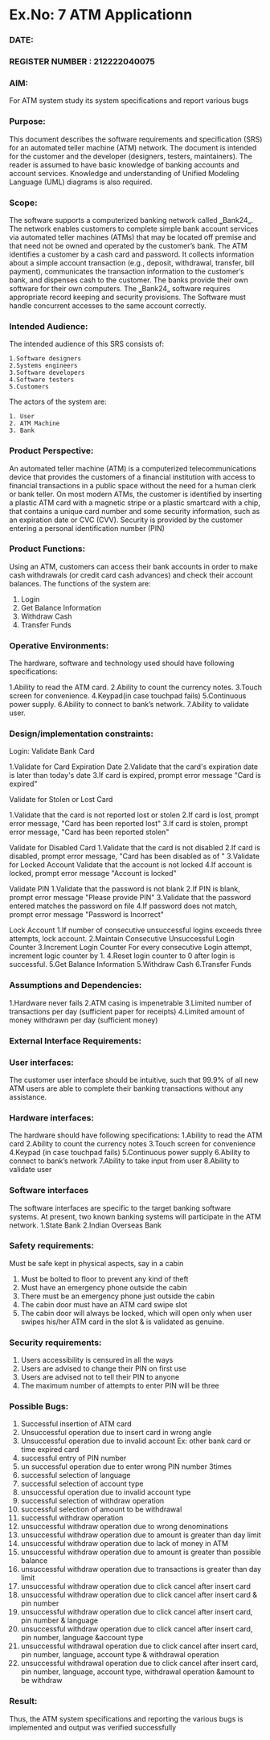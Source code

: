 # Ex.No: 7  ATM Applicationn
### DATE:                                                                            
### REGISTER NUMBER : 212222040075
### AIM: 

For ATM system study its system specifications and report various bugs

### Purpose:
    
This document describes the software requirements and specification (SRS) for an automated teller machine (ATM) network. The document is intended for the customer and the developer (designers, testers, maintainers). The reader is assumed to have basic knowledge of banking accounts and account services. Knowledge and understanding of Unified Modeling Language (UML) diagrams is also required.

### Scope:
The software supports a computerized banking network called ‗Bank24„. The network enables customers to complete simple bank account services via automated teller machines (ATMs) that may be located off premise and that need not be owned and operated by the customer’s bank. The ATM identifies a customer by a cash card and password. It collects information about a simple account transaction (e.g., deposit, withdrawal, transfer, bill payment), communicates the transaction information to the customer’s bank, and dispenses cash to the customer. The banks provide their own software for their own computers. The ‗Bank24„ software requires appropriate record keeping and security provisions. The Software must handle concurrent accesses to the same account correctly.

### Intended Audience:
The intended audience of this SRS consists of: 
    
    1.Software designers 
    2.Systems engineers 
    3.Software developers 
    4.Software testers 
    5.Customers 

The actors of the system are: 
    
    1. User 
    2. ATM Machine 
    3. Bank

### Product Perspective:
  An automated teller machine (ATM) is a computerized telecommunications device that provides the customers of a financial institution with access to financial transactions in a public space without the need for a human clerk or bank teller. On most modern ATMs, the customer is identified by inserting a plastic ATM card with a magnetic stripe or a plastic smartcard with a chip, that contains a unique card number and some security information, such as an expiration date or CVC (CVV). Security is provided by the customer entering a personal identification number (PIN)

### Product Functions:
  Using an ATM, customers can access their bank accounts in order to make cash withdrawals (or credit card cash advances) and check their account balances. The functions of the system are: 

  1. Login 
  2. Get Balance Information 
  3. Withdraw Cash 
  4. Transfer Funds

### Operative Environments:
  
The hardware, software and technology used should have following specifications:

  1.Ability to read the ATM card. 
  2.Ability to count the currency notes. 
  3.Touch screen for convenience. 
  4.Keypad(in case touchpad fails) 
  5.Continuous power supply. 
  6.Ability to connect to bank’s network. 
  7.Ability to validate user.

### Design/implementation constraints: 

Login: 
Validate Bank Card 

  1.Validate for Card Expiration Date 
  2.Validate that the card's expiration date is later than today's date 
  3.If card is expired, prompt error message "Card is expired" 

Validate for Stolen or Lost Card 

  1.Validate that the card is not reported lost or stolen 
  2.If card is lost, prompt error message, "Card has been reported lost" 
  3.If card is stolen, prompt error message, "Card has been reported stolen" 

Validate for Disabled Card 
  1.Validate that the card is not disabled 
  2.If card is disabled, prompt error message, "Card has been disabled as of <expiration date>" 
  3.Validate for Locked Account Validate that the account is not locked 
  4.If account is locked, prompt error message "Account is locked" 

Validate PIN 
  1.Validate that the password is not blank 
  2.If PIN is blank, prompt error message "Please provide PIN" 
  3.Validate that the password entered matches the password on file 
  4.If password does not match, prompt error message "Password is Incorrect" 

Lock Account 
  1.If number of consecutive unsuccessful logins exceeds three attempts, lock account. 
  2.Maintain Consecutive Unsuccessful Login Counter 
  3.Increment Login Counter For every consecutive Login attempt, increment logic counter by 1. 
  4.Reset login counter to 0 after login is successful. 
  5.Get Balance Information 
  5.Withdraw Cash 
  6.Transfer Funds

### Assumptions and Dependencies: 

  1.Hardware never fails 
  2.ATM casing is impenetrable 
  3.Limited number of transactions per day (sufficient paper for receipts) 
  4.Limited amount of money withdrawn per day (sufficient money) 

### External Interface Requirements:

### User interfaces: 
The customer user interface should be intuitive, such that 99.9% of all new ATM users are able to complete their banking transactions without any assistance. 

### Hardware interfaces: 
The hardware should have following specifications: 
  1.Ability to read the ATM card 
  2.Ability to count the currency notes 
  3.Touch screen for convenience 
  4.Keypad (in case touchpad fails) 
  5.Continuous power supply 
  6.Ability to connect to bank’s network 
  7.Ability to take input from user 
  8.Ability to validate user 

### Software interfaces 
The software interfaces are specific to the target banking software systems. At present, two known banking systems will participate in the ATM network. 
  1.State Bank 
  2.Indian Overseas Bank 

### Safety requirements: 
Must be safe kept in physical aspects, say in a cabin 
  1. Must be bolted to floor to prevent any kind of theft 
  2. Must have an emergency phone outside the cabin 
  3. There must be an emergency phone just outside the cabin 
  4. The cabin door must have an ATM card swipe slot 
  5. The cabin door will always be locked, which will open only when user swipes his/her ATM card in the slot & is validated as genuine.

### Security requirements: 
  1. Users accessibility is censured in all the ways 
  2. Users are advised to change their PIN on first use 
  3. Users are advised not to tell their PIN to anyone 
  4. The maximum number of attempts to enter PIN will be three

### Possible Bugs:

1. Successful insertion of ATM card
2. Unsuccessful operation due to insert card in wrong angle
3. Unsuccessful operation due to invalid account Ex: other bank card or time expired card
4. successful entry of PIN number
5. un successful operation due to enter wrong PIN number 3times
6. successful selection of language
7. successful selection of account type
8. unsuccessful operation due to invalid account type
9. successful selection of withdraw operation
10. successful selection of amount to be withdrawal
11. successful withdraw operation
12. unsuccessful withdraw operation due to wrong denominations 
13. unsuccessful withdraw operation due to amount is greater than day limit 
14. unsuccessful withdraw operation due to lack of money in ATM 
15. unsuccessful withdraw operation due to amount is greater than possible balance 
16. unsuccessful withdraw operation due to transactions is greater than day limit 
17. unsuccessful withdraw operation due to click cancel after insert card 
18. unsuccessful withdraw operation due to click cancel after insert card & pin number 
19. unsuccessful withdraw operation due to click cancel after insert card, pin number & language 
20. unsuccessful withdraw operation due to click cancel after insert card, pin number, language 
&account type 
21. unsuccessful withdrawal operation due to click cancel after insert card, pin number, language, 
account type & withdrawal operation 
22. unsuccessful withdrawal operation due to click cancel after insert card, pin number, language, 
account type, withdrawal operation &amount to be withdraw

### Result:
Thus, the ATM system specifications and reporting the various bugs is implemented and output was verified successfully

